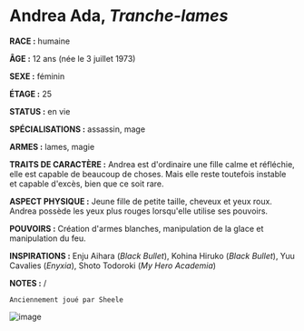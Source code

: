 # Andrea Ada, *Tranche-lames*

**RACE :** humaine

**ÂGE :** 12 ans (née le 3 juillet 1973)

**SEXE :** féminin

**ÉTAGE :** 25

**STATUS :** en vie

**SPÉCIALISATIONS :** assassin, mage

**ARMES :** lames, magie

**TRAITS DE CARACTÈRE :** Andrea est d'ordinaire une fille calme et réfléchie, elle est capable de beaucoup de choses. Mais elle reste toutefois instable et capable d'excès, bien que ce soit rare.

**ASPECT PHYSIQUE :** Jeune fille de petite taille, cheveux et yeux roux. Andrea possède les yeux plus rouges lorsqu'elle utilise ses pouvoirs.

**POUVOIRS :** Création d'armes blanches, manipulation de la glace et manipulation du feu.

**INSPIRATIONS :** Enju Aihara (*Black Bullet*), Kohina Hiruko (*Black Bullet*), Yuu Cavalies (*Enyxia*), Shoto Todoroki (*My Hero Academia*)

**NOTES :** /

`Anciennement joué par Sheele`

![image](https://enyxia.alkanife.fr/images/characters/andrea.png)